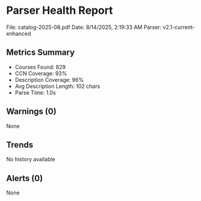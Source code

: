 
# Parser Health Report
File: catalog-2025-08.pdf
Date: 8/14/2025, 2:19:33 AM
Parser: v2.1-current-enhanced

## Metrics Summary
- Courses Found: 829
- CCN Coverage: 93%
- Description Coverage: 96%
- Avg Description Length: 102 chars
- Parse Time: 1.0s

## Warnings (0)
None

## Trends
No history available

## Alerts (0)
None
